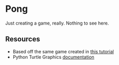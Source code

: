 # Pong

Just creating a game, really. Nothing to see here. 

## Resources
- Based off the same game created in [this tutorial](https://www.youtube.com/watch?v=XGf2GcyHPhc)
- Python Turtle Graphics [documentation](https://docs.python.org/3/library/turtle.html?highlight=title#)